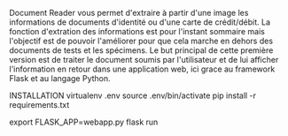 Document Reader vous permet d'extraire à partir d'une image les informations de documents d'identité ou d'une carte de crédit/débit.
La fonction d'extration des informations est pour l'instant sommaire mais l'objectif est de pouvoir l'améliorer pour que cela marche en dehors des documents de tests et les spécimens.
Le but principal de cette première version est de traiter le document soumis par l'utilisateur et de lui afficher l'information en retour dans une application web, ici grace au framework Flask et au langage Python.

INSTALLATION
virtualenv .env
source .env/bin/activate
pip install -r requirements.txt

export FLASK_APP=webapp.py
flask run

